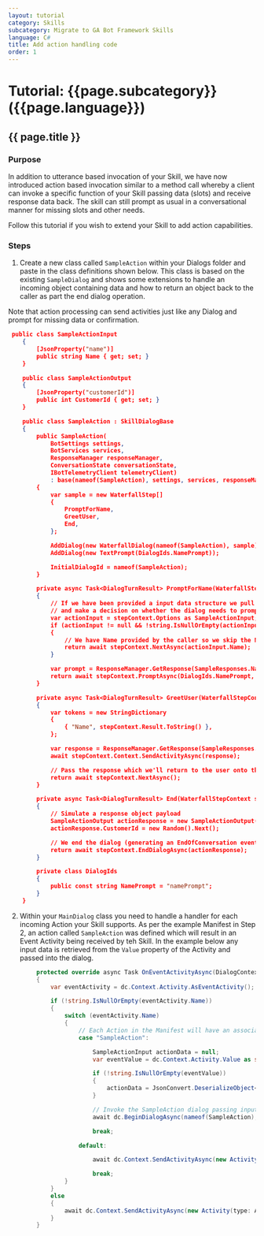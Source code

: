 ```yaml
---
layout: tutorial
category: Skills
subcategory: Migrate to GA Bot Framework Skills
language: C#
title: Add action handling code
order: 1
---
```


# Tutorial: {{page.subcategory}} ({{page.language}})

## {{ page.title }}

### Purpose

In addition to utterance based invocation of your Skill, we have now introduced action based invocation similar to a method call whereby a client can invoke a specific function of your Skill passing data (slots) and receive response data back. The skill can still prompt as usual in a conversational manner for missing slots and other needs.

Follow this tutorial if you wish to extend your Skill to add action capabilities.

### Steps

1. Create a new class called `SampleAction` within your Dialogs folder and paste in the class definitions shown below. This class is based on the existing `SampleDialog` and shows some extensions to handle an incoming object containing data and how to return an object back to the caller as part the end dialog operation.

Note that action processing can send activities just like any Dialog and prompt for missing data or confirmation.

```json
 public class SampleActionInput
    {
        [JsonProperty("name")]
        public string Name { get; set; }
    }

    public class SampleActionOutput
    {
        [JsonProperty("customerId")]
        public int CustomerId { get; set; }
    }

    public class SampleAction : SkillDialogBase
    {
        public SampleAction(
            BotSettings settings,
            BotServices services,
            ResponseManager responseManager,
            ConversationState conversationState,
            IBotTelemetryClient telemetryClient)
            : base(nameof(SampleAction), settings, services, responseManager, conversationState, telemetryClient)
        {
            var sample = new WaterfallStep[]
            {               
                PromptForName,
                GreetUser,
                End,
            };

            AddDialog(new WaterfallDialog(nameof(SampleAction), sample));
            AddDialog(new TextPrompt(DialogIds.NamePrompt));

            InitialDialogId = nameof(SampleAction);
        }

        private async Task<DialogTurnResult> PromptForName(WaterfallStepContext stepContext, CancellationToken cancellationToken)
        {
            // If we have been provided a input data structure we pull out provided data as appropriate
            // and make a decision on whether the dialog needs to prompt for anything.
            var actionInput = stepContext.Options as SampleActionInput;
            if (actionInput != null && !string.IsNullOrEmpty(actionInput.Name))
            {               
                // We have Name provided by the caller so we skip the Name prompt.
                return await stepContext.NextAsync(actionInput.Name);
            }

            var prompt = ResponseManager.GetResponse(SampleResponses.NamePrompt);
            return await stepContext.PromptAsync(DialogIds.NamePrompt, new PromptOptions { Prompt = prompt });
        }

        private async Task<DialogTurnResult> GreetUser(WaterfallStepContext stepContext, CancellationToken cancellationToken)
        {
            var tokens = new StringDictionary
            {
                { "Name", stepContext.Result.ToString() },
            };

            var response = ResponseManager.GetResponse(SampleResponses.HaveNameMessage, tokens);
            await stepContext.Context.SendActivityAsync(response);

            // Pass the response which we'll return to the user onto the next step
            return await stepContext.NextAsync();
        }

        private async Task<DialogTurnResult> End(WaterfallStepContext stepContext, CancellationToken cancellationToken)
        {
            // Simulate a response object payload
            SampleActionOutput actionResponse = new SampleActionOutput();
            actionResponse.CustomerId = new Random().Next();       

            // We end the dialog (generating an EndOfConversation event) which will serialize the result object in the Value field of the Activity
            return await stepContext.EndDialogAsync(actionResponse);
        }

        private class DialogIds
        {
            public const string NamePrompt = "namePrompt";
        }
    }
```

2. Within your `MainDialog` class you need to handle a handler for each incoming Action your Skill supports. As per the example Manifest in Step 2, an action called `SampleAction` was defined which will result in an Event Activity being received by teh Skill. In the example below any input data is retrieved from the `Value` property of the Activity and passed into the dialog.

```csharp
        protected override async Task OnEventActivityAsync(DialogContext dc, CancellationToken cancellationToken = default(CancellationToken))
        {
            var eventActivity = dc.Context.Activity.AsEventActivity();

            if (!string.IsNullOrEmpty(eventActivity.Name))
            {
                switch (eventActivity.Name)
                {
                    // Each Action in the Manifest will have an associated Name which will be on incoming Event activities
                    case "SampleAction":

                        SampleActionInput actionData = null;
                        var eventValue = dc.Context.Activity.Value as string;

                        if (!string.IsNullOrEmpty(eventValue))
                        {
                            actionData = JsonConvert.DeserializeObject<SampleActionInput>(eventValue);
                        }

                        // Invoke the SampleAction dialog passing input data if available
                        await dc.BeginDialogAsync(nameof(SampleAction), actionData);

                        break;

                    default:

                        await dc.Context.SendActivityAsync(new Activity(type: ActivityTypes.Trace, text: $"Unknown Event '{eventActivity.Name ?? "undefined"}' was received but not processed."));

                        break;
                }
            }
            else
            {
                await dc.Context.SendActivityAsync(new Activity(type: ActivityTypes.Trace, text: $"An event with no name was received but not processed."));                
            }
        }
```

